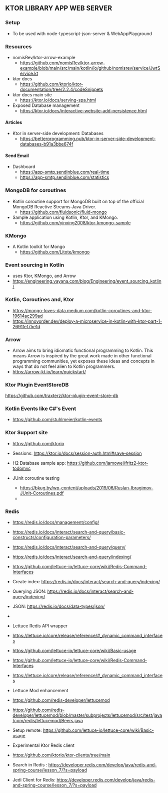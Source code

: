 ## KTOR LIBRARY APP WEB SERVER

### Setup
  - To be used with node-typescript-json-server & WebAppPlayground


### Resources
  - nomisRev/ktor-arrow-example
    - https://github.com/nomisRev/ktor-arrow-example/blob/main/src/main/kotlin/io/github/nomisrev/service/JwtService.kt
  - ktor docs
    - https://github.com/ktorio/ktor-documentation/tree/2.2.4/codeSnippets
  - ktor docs main site
    - https://ktor.io/docs/serving-spa.html
  - Exposed Database management
    - https://ktor.io/docs/interactive-website-add-persistence.html

#### Articles
  - Ktor in server-side development: Databases
    - https://betterprogramming.pub/ktor-in-server-side-development-databases-b91a3bbe674f

#### Send Email
- Dashboard
    - https://app-smtp.sendinblue.com/real-time 
    - https://app-smtp.sendinblue.com/statistics

### MongoDB for coroutines
- Kotlin coroutine support for MongoDB built on top of the official MongoDB Reactive Streams Java Driver. 
  - https://github.com/fluidsonic/fluid-mongo
- Sample application using Kotlin, Ktor, and KMongo.
  - https://github.com/yinxing2008/ktor-kmongo-sample

### KMongo
- A Kotlin toolkit for Mongo
  - https://github.com/Litote/kmongo

### Event sourcing in Kotlin
  - uses Ktor, KMongo, and Arrow
  - https://engineering.vayana.com/blog/Engineering/event_sourcing_kotlin/

### Kotlin, Coroutines and, Ktor
  - https://mongo-loves-data.medium.com/kotlin-coroutines-and-ktor-19614ac299ad
  - https://innovorder.dev/deploy-a-microservice-in-kotlin-with-ktor-part-1-2691fef75e1d

### Arrow
- Arrow aims to bring idiomatic functional programming to Kotlin. This means Arrow is inspired by the 
  great work made in other functional programming communities, yet exposes these ideas and concepts in 
  ways that do not feel alien to Kotlin programmers.
- https://arrow-kt.io/learn/quickstart/


### Ktor Plugin EventStoreDB
https://github.com/traxterz/ktor-plugin-event-store-db

### Kotlin Events like C#'s Event
- https://github.com/stuhlmeier/kotlin-events


### Ktor Support site
  - https://github.com/ktorio
  - Sessions: https://ktor.io/docs/session-auth.html#save-session

  - H2 Database sample app: https://github.com/jamowei/fritz2-ktor-todomvc

- JUnit coroutine testing
  - https://bkug.by/wp-content/uploads/2019/06/Ruslan-Ibragimov-JUnit-Coroutines.pdf
  - 

### Redis
  - https://redis.io/docs/management/config/
  - https://redis.io/docs/interact/search-and-query/basic-constructs/configuration-parameters/
  - https://redis.io/docs/interact/search-and-query/query/
  - https://redis.io/docs/interact/search-and-query/indexing/
  - https://github.com/lettuce-io/lettuce-core/wiki/Redis-Command-Interfaces
  - Create index: https://redis.io/docs/interact/search-and-query/indexing/
  - Querying JSON: https://redis.io/docs/interact/search-and-query/indexing/
  - JSON: https://redis.io/docs/data-types/json/
  - 

  - Lettuce Redis API wrapper
  - https://lettuce.io/core/release/reference/#_dynamic_command_interfaces
  - https://github.com/lettuce-io/lettuce-core/wiki/Basic-usage
  - https://github.com/lettuce-io/lettuce-core/wiki/Redis-Command-Interfaces
  - https://lettuce.io/core/release/reference/#_dynamic_command_interfaces

  - Lettuce Mod enhancement
  - https://github.com/redis-developer/lettucemod
  - https://github.com/redis-developer/lettucemod/blob/master/subprojects/lettucemod/src/test/java/com/redis/lettucemod/Beers.java
  - Setup remote: https://github.com/lettuce-io/lettuce-core/wiki/Basic-usage

  - Experimental Ktor Redis client
  - https://github.com/ktorio/ktor-clients/tree/main
 
  - Search in Redis : https://developer.redis.com/develop/java/redis-and-spring-course/lesson_7/?s=payload
  - Jedi Client for Redis: https://developer.redis.com/develop/java/redis-and-spring-course/lesson_7/?s=payload
